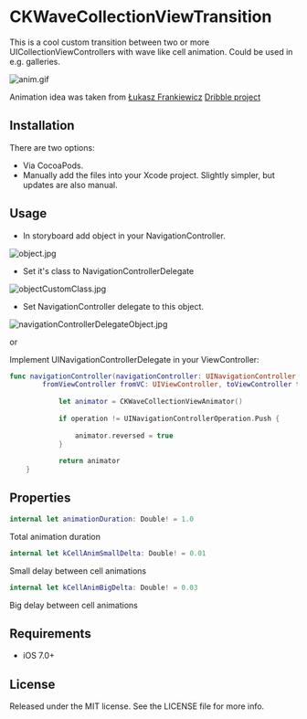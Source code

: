 # CKWaveCollectionViewTransition

This is a cool custom transition between two or more UICollectionViewControllers with wave like cell animation.
Could be used in e.g. galleries.

![anim.gif](http://i.giphy.com/3o85xyoYepG177Bhte.gif)

Animation idea was taken from [Łukasz Frankiewicz](http://twitter.com/almetien) [Dribble project](https://dribbble.com/shots/2044312-Bits-and-pixels-Tide-Transition)

## Installation

There are two options:

* Via CocoaPods.
* Manually add the files into your Xcode project. Slightly simpler, but updates are also manual.

## Usage

* In storyboard add object in your NavigationController.

![object.jpg](https://bitbucket.org/repo/bdbxyL/images/476354846-object.jpg)

* Set it's class to NavigationControllerDelegate

![objectCustomClass.jpg](https://bitbucket.org/repo/bdbxyL/images/3022245965-objectCustomClass.jpg)

* Set NavigationController delegate to this object.

![navigationControllerDelegateObject.jpg](https://bitbucket.org/repo/bdbxyL/images/3403085542-navigationControllerDelegateObject.jpg)

or 

Implement UINavigationControllerDelegate in your ViewController:


```swift
func navigationController(navigationController: UINavigationController, animationControllerForOperation operation: UINavigationControllerOperation,
        fromViewController fromVC: UIViewController, toViewController toVC: UIViewController) -> UIViewControllerAnimatedTransitioning? {
            
            let animator = CKWaveCollectionViewAnimator()
            
            if operation != UINavigationControllerOperation.Push {
                
                animator.reversed = true
            }
            
            return animator
    }
```





## Properties


```swift
internal let animationDuration: Double! = 1.0
```

Total animation duration
   
```swift
internal let kCellAnimSmallDelta: Double! = 0.01
```
 
Small delay between cell animations


```swift
internal let kCellAnimBigDelta: Double! = 0.03
```

Big delay between cell animations

## Requirements

* iOS 7.0+

## License

Released under the MIT license. See the LICENSE file for more info.
